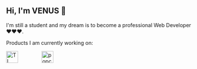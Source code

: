 ## Hi, I'm VENUS 👋
I'm still a student and my dream is to become a professional Web Developer ❤️❤️❤️. 

Products I am currently working on:

<div>
<img src="https://github.com/VenusakaVXT/VenusakaVXT/assets/125566811/d5dd5555-9944-46e4-9bc8-14548fe32c01" alt="TL" width="32" height="32" style="margin-right: 60px;">
<img src="https://o.remove.bg/downloads/d4f2e4cc-8b57-46a3-9d7e-5bbc490401e8/263502634-8a26791d-4219-4c43-9819-34b978a2ab24-removebg-preview.png" alt="popcorn" width="32" height="32" style="margin-right: 20px;">
</div>
